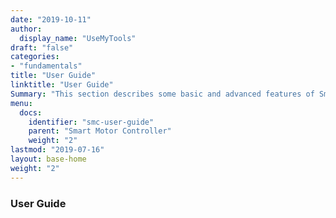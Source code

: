 ```yaml
---
date: "2019-10-11"
author:
  display_name: "UseMyTools"
draft: "false"
categories:
- "fundamentals"
title: "User Guide"
linktitle: "User Guide"
Summary: "This section describes some basic and advanced features of Smart motor Controller."
menu:
  docs:
    identifier: "smc-user-guide"
    parent: "Smart Motor Controller"
    weight: "2"
lastmod: "2019-07-16"
layout: base-home
weight: "2"
---
```


### User Guide ###
